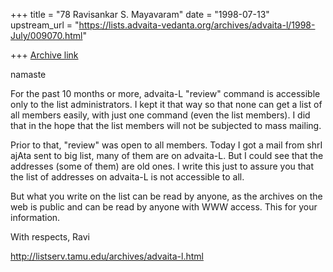 +++
title = "78 Ravisankar S. Mayavaram"
date = "1998-07-13"
upstream_url = "https://lists.advaita-vedanta.org/archives/advaita-l/1998-July/009070.html"

+++
[Archive link](https://lists.advaita-vedanta.org/archives/advaita-l/1998-July/009070.html)

namaste

For the past 10 months or more, advaita-L "review" command is accessible
only to the list administrators.  I kept it that way so that none can
get a list of all members easily, with just  one command (even the list
members). I did that in the hope that the list members will not be
subjected to mass mailing.

Prior to that, "review" was open to all members. Today I got a mail from
shrI ajAta sent to big list, many of them are on advaita-L. But I could
see that the addresses (some of them) are old ones.  I write this just to
assure you that the list of addresses on advaita-L is not accessible to
all.

But what you write on the list can be read by anyone, as the archives on
the web is public and can be read by anyone with WWW access. This for your
information.

With respects,
Ravi

http://listserv.tamu.edu/archives/advaita-l.html

